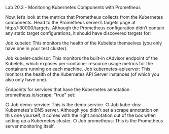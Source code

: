 Lab 20.3 - Monitoring Kubernetes Components with
Prometheus

Now, let’s look at the metrics that Prometheus collects from the Kubernetes components. Head to the
Prometheus server’s targets page at http://<machine-ip>:30000/targets. Although the
Prometheus configuration didn’t contain any static target configurations, it should have discovered
targets for:

Job kubelet: This monitors the health of the Kubelets themselves (you only have one in your
test cluster).

Job kubelet-cadvisor: This monitors the built-in cAdvisor endpoint of the Kubelets, which
exposes per-container resource usage metrics for the containers running on each machine.
Job kubernetes-apiserver: This monitors the health of the Kubernetes API Server
instances (of which you also only have one).

Endpoints for services that have the Kubernetes annotation prometheus.io/scrape:
"true" set:

○ Job demo-service: This is the demo service.
○ Job kube-dns: Kubernetes's DNS server. Although you didn't set a scrape annotation
on this one yourself, it comes with the right annotation out of the box when setting up a
Kubernetes cluster.
○ Job prometheus: This is the Prometheus server monitoring itself.